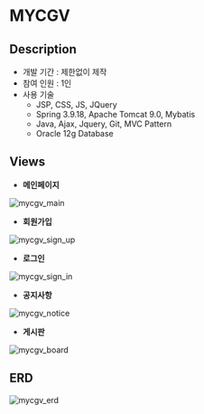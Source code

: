 # MYCGV


## Description
* 개발 기간 : 제한없이 제작
* 참여 인원 : 1인
* 사용 기술
    + JSP, CSS, JS, JQuery
    + Spring 3.9.18, Apache Tomcat 9.0, Mybatis
    + Java, Ajax, Jquery, Git, MVC Pattern
    + Oracle 12g Database


## Views

* **메인페이지**

![mycgv_main](https://user-images.githubusercontent.com/106236716/234278773-e637cfbf-7a0c-4f22-9b19-e3484b036804.png)


* **회원가입**

![mycgv_sign_up](https://user-images.githubusercontent.com/106236716/234279200-460ffff9-f43f-4bfa-81ee-e4c350515627.png)

* **로그인**

![mycgv_sign_in](https://user-images.githubusercontent.com/106236716/234279393-53fc58cf-a42b-4ad1-a6bd-ec5da744d637.png)


* **공지사항**

![mycgv_notice](https://user-images.githubusercontent.com/106236716/234279493-8d1968e3-b978-43ea-bc53-fb1984e7ff14.png)


* **게시판**

![mycgv_board](https://user-images.githubusercontent.com/106236716/234279568-66aa3c55-c259-4756-b6a4-1e5022e90985.png)


## ERD
![mycgv_erd](https://user-images.githubusercontent.com/106236716/234279766-18c10929-7d0b-432c-be99-241b1ba3cfe1.png)